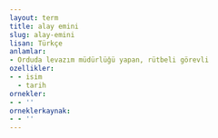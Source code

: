 ```yaml
---
layout: term
title: alay emini
slug: alay-emini
lisan: Türkçe
anlamlar:
- Orduda levazım müdürlüğü yapan, rütbeli görevli
ozellikler:
- - isim
  - tarih
ornekler:
- - ''
orneklerkaynak:
- - ''
---
```

